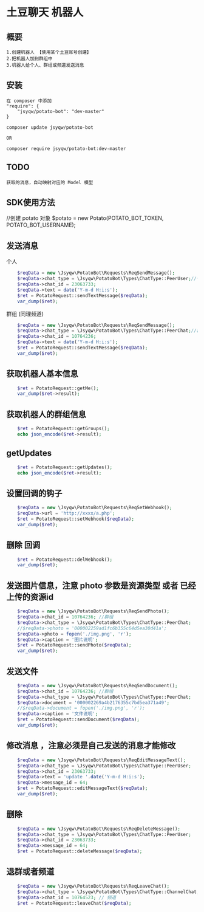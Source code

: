 # 土豆聊天 机器人

## 概要

    1.创建机器人 【使用某个土豆账号创建】
    2.把机器人加到群组中 
    3.机器人给个人、群组或频道发送消息 

## 安装

    在 composer 中添加
    "require": {
        "jsyqw/potato-bot": "dev-master"
    }
    
    composer update jsyqw/potato-bot
    
    OR
    
    composer require jsyqw/potato-bot:dev-master
    
## TODO 
       
    获取的消息，自动映射对应的 Model 模型  
    
## SDK使用方法
    
//创建 potato 对象
$potato = new Potato(POTATO_BOT_TOKEN, POTATO_BOT_USERNAME);

## 发送消息
    
个人
```php
    $reqData = new \Jsyqw\PotatoBot\Requests\ReqSendMessage();
    $reqData->chat_type = \Jsyqw\PotatoBot\Types\ChatType::PeerUser;//个人
    $reqData->chat_id = 23063733; 
    $reqData->text = date('Y-m-d H:i:s');
    $ret = PotatoRequest::sendTextMessage($reqData);
    var_dump($ret);
```

群组 (同理频道)
```php
    $reqData = new \Jsyqw\PotatoBot\Requests\ReqSendMessage();
    $reqData->chat_type = \Jsyqw\PotatoBot\Types\ChatType::PeerChat;//群组
    $reqData->chat_id = 10764236;
    $reqData->text = date('Y-m-d H:i:s');
    $ret = PotatoRequest::sendTextMessage($reqData);
    var_dump($ret);
```

## 获取机器人基本信息

```php
    $ret = PotatoRequest::getMe();
    var_dump($ret->result);
```
## 获取机器人的群组信息

```php
    $ret = PotatoRequest::getGroups();
    echo json_encode($ret->result);
```

## getUpdates

```php
    $ret = PotatoRequest::getUpdates();
    echo json_encode($ret->result);
```

## 设置回调的钩子

```php
    $reqData = new \Jsyqw\PotatoBot\Requests\ReqSetWebhook();
    $reqData->url = 'http://xxxx/a.php';
    $ret = PotatoRequest::setWebhook($reqData);
    var_dump($ret);
```

## 删除 回调

```php
    $ret = PotatoRequest::delWebhook();
    var_dump($ret);
```
## 发送图片信息，注意 photo 参数是资源类型 或者 已经上传的资源id

```php
    $reqData = new \Jsyqw\PotatoBot\Requests\ReqSendPhoto();
    $reqData->chat_id = 10764236; //群组
    $reqData->chat_type = \Jsyqw\PotatoBot\Types\ChatType::PeerChat;
    //$reqData->photo = '000002259ad1fc6b355c64d5ea30d41a';
    $reqData->photo = fopen('./img.png', 'r');
    $reqData->caption = '图片说明';
    $ret = PotatoRequest::sendPhoto($reqData);
    var_dump($ret);
```

## 发送文件

```php
    $reqData = new \Jsyqw\PotatoBot\Requests\ReqSendDocument();
    $reqData->chat_id = 10764236; //群组
    $reqData->chat_type = \Jsyqw\PotatoBot\Types\ChatType::PeerChat;
    $reqData->document = '000002269a4b2176355c7bd5ea371a49';
    //$reqData->document = fopen('./img.png', 'r');
    $reqData->caption = '文件说明';
    $ret = PotatoRequest::sendDocument($reqData);
    var_dump($ret);
```

## 修改消息 ，注意必须是自己发送的消息才能修改

```php
    $reqData = new \Jsyqw\PotatoBot\Requests\ReqEditMessageText();
    $reqData->chat_type = \Jsyqw\PotatoBot\Types\ChatType::PeerUser;
    $reqData->chat_id = 23063733; 
    $reqData->text = 'update '.date('Y-m-d H:i:s');
    $reqData->message_id = 64;
    $ret = PotatoRequest::editMessageText($reqData);
    var_dump($ret);
```

## 删除

```php
    $reqData = new \Jsyqw\PotatoBot\Requests\ReqDeleteMessage();
    $reqData->chat_type = \Jsyqw\PotatoBot\Types\ChatType::PeerUser;
    $reqData->chat_id = 23063733; 
    $reqData->message_id = 64;
    $ret = PotatoRequest::deleteMessage($reqData);
```

## 退群或者频道

```php
    $reqData = new \Jsyqw\PotatoBot\Requests\ReqLeaveChat();
    $reqData->chat_type = \Jsyqw\PotatoBot\Types\ChatType::ChannelChat;
    $reqData->chat_id = 10764523; // 频道 
    $ret = PotatoRequest::leaveChat($reqData);
```



